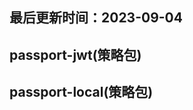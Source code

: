 <!--
 * @Description: 身份验证库
 * @Author: panrui
 * @Date: 2023-09-04 14:51:50
 * @LastEditTime: 2023-09-04 14:52:09
 * @LastEditors: panrui
 * 不忘初心,不负梦想
-->

## 最后更新时间：2023-09-04

## passport-jwt(策略包)

## passport-local(策略包)